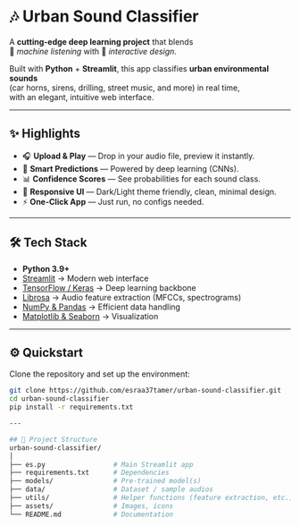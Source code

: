# 🎶 Urban Sound Classifier  

A **cutting-edge deep learning project** that blends  
🎵 *machine listening* with 🎨 *interactive design*.  

Built with **Python** + **Streamlit**, this app classifies **urban environmental sounds**  
(car horns, sirens, drilling, street music, and more) in real time,  
with an elegant, intuitive web interface.  

---

## ✨ Highlights
- 🎧 **Upload & Play** — Drop in your audio file, preview it instantly.  
- 🤖 **Smart Predictions** — Powered by deep learning (CNNs).  
- 📊 **Confidence Scores** — See probabilities for each sound class.  
- 🎨 **Responsive UI** — Dark/Light theme friendly, clean, minimal design.  
- ⚡ **One-Click App** — Just run, no configs needed.  

---

## 🛠️ Tech Stack
- **Python 3.9+**  
- [Streamlit](https://streamlit.io/) → Modern web interface  
- [TensorFlow / Keras](https://www.tensorflow.org/) → Deep learning backbone  
- [Librosa](https://librosa.org/) → Audio feature extraction (MFCCs, spectrograms)  
- [NumPy & Pandas](https://pandas.pydata.org/) → Efficient data handling  
- [Matplotlib & Seaborn](https://matplotlib.org/) → Visualization  

---

## ⚙️ Quickstart  

Clone the repository and set up the environment:

```bash
git clone https://github.com/esraa37tamer/urban-sound-classifier.git
cd urban-sound-classifier
pip install -r requirements.txt

---

## 📂 Project Structure
urban-sound-classifier/
│
├── es.py                 # Main Streamlit app
├── requirements.txt      # Dependencies
├── models/               # Pre-trained model(s)
├── data/                 # Dataset / sample audios
├── utils/                # Helper functions (feature extraction, etc.)
├── assets/               # Images, icons
└── README.md             # Documentation
